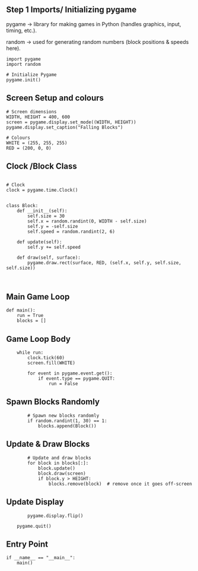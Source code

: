 ## Step 1 Imports/ Initializing pygame

pygame → library for making games in Python (handles graphics, input, timing, etc.).

random → used for generating random numbers (block positions & speeds here).
```
import pygame
import random

# Initialize Pygame
pygame.init()
```
## Screen Setup and colours
```
# Screen dimensions
WIDTH, HEIGHT = 400, 600
screen = pygame.display.set_mode((WIDTH, HEIGHT))
pygame.display.set_caption("Falling Blocks")

# Colours
WHITE = (255, 255, 255)
RED = (200, 0, 0)

```
## Clock /Block Class
```

# Clock
clock = pygame.time.Clock()


class Block:
    def __init__(self):
        self.size = 30
        self.x = random.randint(0, WIDTH - self.size)
        self.y = -self.size
        self.speed = random.randint(2, 6)

    def update(self):
        self.y += self.speed

    def draw(self, surface):
        pygame.draw.rect(surface, RED, (self.x, self.y, self.size, self.size))



```
## Main Game Loop
```
def main():
    run = True
    blocks = []
```
## Game Loop Body
```
    while run:
        clock.tick(60)
        screen.fill(WHITE)

        for event in pygame.event.get():
            if event.type == pygame.QUIT:
                run = False
```
## Spawn Blocks Randomly
```
        # Spawn new blocks randomly
        if random.randint(1, 30) == 1:
            blocks.append(Block())
```
## Update & Draw Blocks
```
        # Update and draw blocks
        for block in blocks[:]:
            block.update()
            block.draw(screen)
            if block.y > HEIGHT:
                blocks.remove(block)  # remove once it goes off-screen
```
## Update Display
```
        pygame.display.flip()

    pygame.quit()
```
## Entry Point
```
if __name__ == "__main__":
    main()
```
